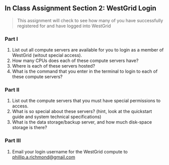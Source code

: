 ## In Class Assignment Section 2: WestGrid Login

> This assignment will check to see how many of you have successfully registered for and have logged into WestGrid

### Part I
1. List out all compute servers are available for you to login as a member of WestGrid (witout special access).
2. How many CPUs does each of these compute servers have?
3. Where is each of these servers hosted?
4. What is the command that you enter in the terminal to login to each of these compute servers?
 
### Part II
1. List out the compute servers that you must have special permissions to access.
2. What is so special about these servers? (hint, look at the quickstart guide and system technical specifications)
3. What is the data storage/backup server, and how much disk-space storage is there?

### Part III
1. Email your login username for the WestGrid compute to phillip.a.richmond@gmail.com


